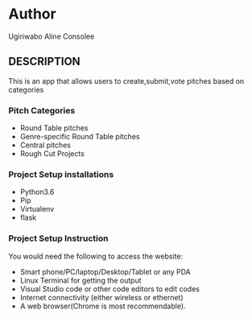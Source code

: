 # Author

Ugiriwabo Aline Consolee

## DESCRIPTION

This is an app that allows users to create,submit,vote pitches based on categories

### Pitch Categories

* Round Table pitches
* Genre-specific Round Table pitches
* Central pitches
* Rough Cut Projects

### Project Setup installations

* Python3.6
* Pip
* Virtualenv
* flask

### Project Setup Instruction
You would need the following to access the website:

* Smart phone/PC/laptop/Desktop/Tablet or any PDA
* Linux Terminal for getting the output
* Visual Studio code or other code editors to edit codes
* Internet connectivity (either wireless or ethernet)
* A web browser(Chrome is most recommendable).